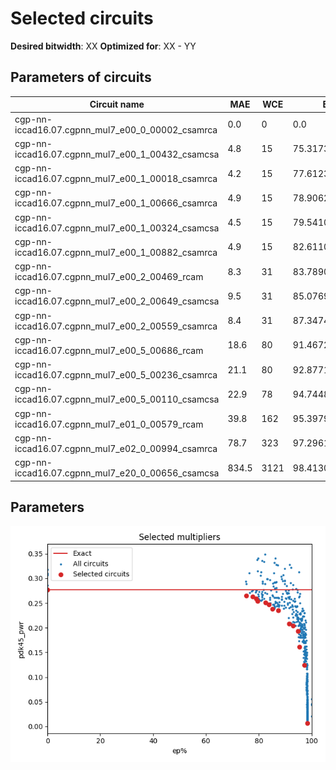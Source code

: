 
Selected circuits
===================
**Desired bitwidth**: XX
**Optimized for**: XX - YY


Parameters of circuits
----------------------------

| Circuit name | MAE | WCE | EP | Download |
| ----- |  ---- | ---- | --- | ---- | 
| cgp-nn-iccad16.07.cgpnn_mul7_e00_0_00002_csamrca | 0.0 | 0 | 0.0 |  [Verilog](cgp-nn-iccad16.07.cgpnn_mul7_e00_0_00002_csamrca.v) [C](cgp-nn-iccad16.07.cgpnn_mul7_e00_0_00002_csamrca.c) |
| cgp-nn-iccad16.07.cgpnn_mul7_e00_1_00432_csamcsa | 4.8 | 15 | 75.3173828125 |  [Verilog](cgp-nn-iccad16.07.cgpnn_mul7_e00_1_00432_csamcsa.v) [C](cgp-nn-iccad16.07.cgpnn_mul7_e00_1_00432_csamcsa.c) |
| cgp-nn-iccad16.07.cgpnn_mul7_e00_1_00018_csamrca | 4.2 | 15 | 77.6123046875 |  [Verilog](cgp-nn-iccad16.07.cgpnn_mul7_e00_1_00018_csamrca.v) [C](cgp-nn-iccad16.07.cgpnn_mul7_e00_1_00018_csamrca.c) |
| cgp-nn-iccad16.07.cgpnn_mul7_e00_1_00666_csamrca | 4.9 | 15 | 78.90625 |  [Verilog](cgp-nn-iccad16.07.cgpnn_mul7_e00_1_00666_csamrca.v) [C](cgp-nn-iccad16.07.cgpnn_mul7_e00_1_00666_csamrca.c) |
| cgp-nn-iccad16.07.cgpnn_mul7_e00_1_00324_csamcsa | 4.5 | 15 | 79.541015625 |  [Verilog](cgp-nn-iccad16.07.cgpnn_mul7_e00_1_00324_csamcsa.v) [C](cgp-nn-iccad16.07.cgpnn_mul7_e00_1_00324_csamcsa.c) |
| cgp-nn-iccad16.07.cgpnn_mul7_e00_1_00882_csamrca | 4.9 | 15 | 82.6110839844 |  [Verilog](cgp-nn-iccad16.07.cgpnn_mul7_e00_1_00882_csamrca.v) [C](cgp-nn-iccad16.07.cgpnn_mul7_e00_1_00882_csamrca.c) |
| cgp-nn-iccad16.07.cgpnn_mul7_e00_2_00469_rcam | 8.3 | 31 | 83.7890625 |  [Verilog](cgp-nn-iccad16.07.cgpnn_mul7_e00_2_00469_rcam.v) [C](cgp-nn-iccad16.07.cgpnn_mul7_e00_2_00469_rcam.c) |
| cgp-nn-iccad16.07.cgpnn_mul7_e00_2_00649_csamcsa | 9.5 | 31 | 85.0769042969 |  [Verilog](cgp-nn-iccad16.07.cgpnn_mul7_e00_2_00649_csamcsa.v) [C](cgp-nn-iccad16.07.cgpnn_mul7_e00_2_00649_csamcsa.c) |
| cgp-nn-iccad16.07.cgpnn_mul7_e00_2_00559_csamrca | 8.4 | 31 | 87.3474121094 |  [Verilog](cgp-nn-iccad16.07.cgpnn_mul7_e00_2_00559_csamrca.v) [C](cgp-nn-iccad16.07.cgpnn_mul7_e00_2_00559_csamrca.c) |
| cgp-nn-iccad16.07.cgpnn_mul7_e00_5_00686_rcam | 18.6 | 80 | 91.4672851562 |  [Verilog](cgp-nn-iccad16.07.cgpnn_mul7_e00_5_00686_rcam.v) [C](cgp-nn-iccad16.07.cgpnn_mul7_e00_5_00686_rcam.c) |
| cgp-nn-iccad16.07.cgpnn_mul7_e00_5_00236_csamrca | 21.1 | 80 | 92.8771972656 |  [Verilog](cgp-nn-iccad16.07.cgpnn_mul7_e00_5_00236_csamrca.v) [C](cgp-nn-iccad16.07.cgpnn_mul7_e00_5_00236_csamrca.c) |
| cgp-nn-iccad16.07.cgpnn_mul7_e00_5_00110_csamcsa | 22.9 | 78 | 94.7448730469 |  [Verilog](cgp-nn-iccad16.07.cgpnn_mul7_e00_5_00110_csamcsa.v) [C](cgp-nn-iccad16.07.cgpnn_mul7_e00_5_00110_csamcsa.c) |
| cgp-nn-iccad16.07.cgpnn_mul7_e01_0_00579_rcam | 39.8 | 162 | 95.3979492188 |  [Verilog](cgp-nn-iccad16.07.cgpnn_mul7_e01_0_00579_rcam.v) [C](cgp-nn-iccad16.07.cgpnn_mul7_e01_0_00579_rcam.c) |
| cgp-nn-iccad16.07.cgpnn_mul7_e02_0_00994_csamrca | 78.7 | 323 | 97.2961425781 |  [Verilog](cgp-nn-iccad16.07.cgpnn_mul7_e02_0_00994_csamrca.v) [C](cgp-nn-iccad16.07.cgpnn_mul7_e02_0_00994_csamrca.c) |
| cgp-nn-iccad16.07.cgpnn_mul7_e20_0_00656_csamcsa | 834.5 | 3121 | 98.4130859375 |  [Verilog](cgp-nn-iccad16.07.cgpnn_mul7_e20_0_00656_csamcsa.v) [C](cgp-nn-iccad16.07.cgpnn_mul7_e20_0_00656_csamcsa.c) |

Parameters
--------------
![Parameters figure](fig.png)
         